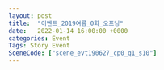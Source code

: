 ```yaml
---
layout: post
title:  "이벤트_2019여름_0화_오프닝"
date:   2022-01-14 16:00:00 +0000
categories: Event
Tags: Story Event
SceneCode: ["scene_evt190627_cp0_q1_s10"]
---
```

